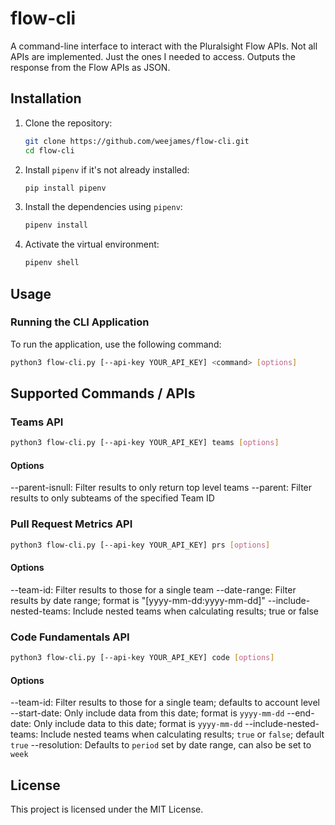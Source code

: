# flow-cli

A command-line interface to interact with the Pluralsight Flow APIs. Not all APIs are implemented. Just the ones I needed to access.  Outputs the response from the Flow APIs as JSON.

## Installation

1. Clone the repository:
    ```bash
    git clone https://github.com/weejames/flow-cli.git
    cd flow-cli
    ```

2. Install `pipenv` if it's not already installed:
    ```bash
    pip install pipenv
    ```

3. Install the dependencies using `pipenv`:
    ```bash
    pipenv install
    ```

4. Activate the virtual environment:
    ```bash
    pipenv shell
    ```

## Usage

### Running the CLI Application

To run the application, use the following command:
```bash
python3 flow-cli.py [--api-key YOUR_API_KEY] <command> [options]
```

## Supported Commands / APIs

### Teams API

```bash
python3 flow-cli.py [--api-key YOUR_API_KEY] teams [options]
```

#### Options

--parent-isnull: Filter results to only return top level teams
--parent: Filter results to only subteams of the specified Team ID

### Pull Request Metrics API

```bash
python3 flow-cli.py [--api-key YOUR_API_KEY] prs [options]
```

#### Options

--team-id: Filter results to those for a single team
--date-range: Filter results by date range; format is "[yyyy-mm-dd:yyyy-mm-dd]"
--include-nested-teams: Include nested teams when calculating results; true or false

### Code Fundamentals API

```bash
python3 flow-cli.py [--api-key YOUR_API_KEY] code [options]
```

#### Options

--team-id: Filter results to those for a single team; defaults to account level
--start-date: Only include data from this date; format is `yyyy-mm-dd`
--end-date: Only include data to this date; format is `yyyy-mm-dd`
--include-nested-teams: Include nested teams when calculating results; `true` or `false`; default `true`
--resolution: Defaults to `period` set by date range, can also be set to `week`


## License

This project is licensed under the MIT License.